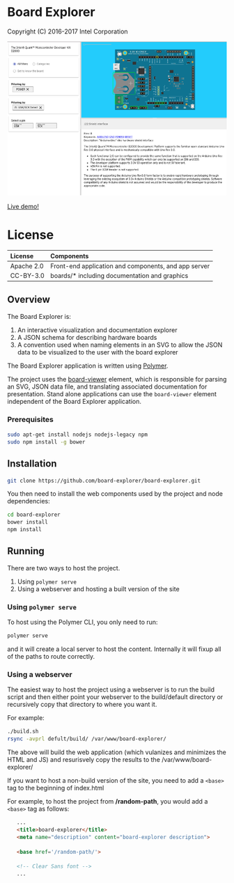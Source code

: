 # Board Explorer

Copyright (C) 2016-2017 Intel Corporation

![Board Explorer (June '17)](board-explorer.png)

[Live demo!](https://board-explorer.github.io/board-explorer/#quark_mcu_dev_kit_d2000)

# License

| License    | Components                                           |
|:-----------|:-----------------------------------------------------|
| Apache 2.0 | Front-end application and components, and app server |
| CC-BY-3.0  | boards/* including documentation and graphics        |

## Overview

The Board Explorer is:

1. An interactive visualization and documentation explorer
2. A JSON schema for describing hardware boards
3. A convention used when naming elements in an SVG to allow the JSON data to
   be visualized to the user with the board explorer

The Board Explorer application is written using [Polymer](https://polymer-project.org).

The project uses the [board-viewer](https://github.com/board-explorer/board-viewer) element, which is responsible for parsing
an SVG, JSON data file, and translating associated documentation for
presentation. Stand alone applications can use the `board-viewer` element
independent of the Board Explorer application.


### Prerequisites

```bash
sudo apt-get install nodejs nodejs-legacy npm
sudo npm install -g bower
```

## Installation

```bash
git clone https://github.com/board-explorer/board-explorer.git
```

You then need to install the web components used by the project and node
dependencies:

```bash
cd board-explorer
bower install
npm install
```

## Running

There are two ways to host the project.

1. Using `polymer serve`
2. Using a webserver and hosting a built version of the site

### Using `polymer serve`

To host using the Polymer CLI, you only need to run:

```bash
polymer serve
```

and it will create a local server to host the content. Internally it will
fixup all of the paths to route correctly.

### Using a webserver

The easiest way to host the project using a webserver is to run the build script
and then either point your webserver to the build/default directory or recursively
copy that directory to where you want it.

For example:

```bash
./build.sh
rsync -avprl defult/build/ /var/www/board-explorer/
```

The above will build the web application (which vulanizes and minimizes the HTML and JS)
and resurisvely copy the results to the /var/www/board-explorer/

If you want to host a non-build version of the site, you need to add a `<base>`
tag to the beginning of index.html

For example, to host the project from **/random-path**, you would add a `<base>` tag
as follows:

```html
   ...
   <title>board-explorer</title>
   <meta name="description" content="board-explorer description">

   <base href='/random-path/'>

   <!-- Clear Sans font -->
   ...
```
